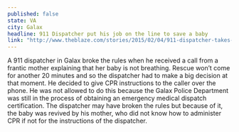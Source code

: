 ```yaml
---
published: false
state: VA
city: Galax
headline: 911 Dispatcher put his job on the line to save a baby
link: "http://www.theblaze.com/stories/2015/02/04/911-dispatcher-takes-frantic-call-from-mom-whos-baby-wasnt-breathing-then-faces-difficult-choice/"
---
```


A 911 dispatcher in Galax broke the rules when he received a call from a frantic mother explaining that her baby is not breathing. Rescue won’t come for another 20 minutes and so the dispatcher had to make a big decision at that moment. He decided to give CPR instructions to the caller over the phone. He was not allowed to do this because the Galax Police Department was still in the process of obtaining an emergency medical dispatch certification. The dispatcher may have broken the rules but because of it, the baby was revived by his mother, who did not know how to administer CPR if not for the instructions of the dispatcher.